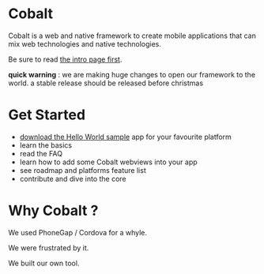 Cobalt 
======

Cobalt is a web and native framework to create mobile applications that can mix web technologies and native technologies.

Be sure to read [the intro page first](http://cobaltians.github.io/cobalt/).


**quick warning** : we are making huge changes to open our framework to the world. a stable release should be released before christmas


Get Started
===========

* [download the Hello World sample](tree/master/samples/HelloWorld) app for your favourite platform
* learn the basics
* read the FAQ
* learn how to add some Cobalt webviews into your app
* see roadmap and platforms feature list
* contribute and dive into the core

Why Cobalt ?
============


We used PhoneGap / Cordova for a whyle.

We were frustrated by it.

We built our own tool.
